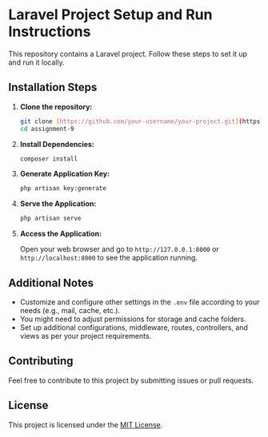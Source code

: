 # Laravel Project Setup and Run Instructions

This repository contains a Laravel project. Follow these steps to set it up and run it locally.

## Installation Steps

1. **Clone the repository:**

    ```bash
    git clone [https://github.com/your-username/your-project.git](https://github.com/zenaul/assignment-9.git)
    cd assignment-9
    ```

2. **Install Dependencies:**

    ```bash
    composer install
    ```

3. **Generate Application Key:**

    ```bash
    php artisan key:generate
    ```

4. **Serve the Application:**

    ```bash
    php artisan serve
    ```

7. **Access the Application:**

    Open your web browser and go to `http://127.0.0.1:8000` or `http://localhost:8000` to see the application running.

## Additional Notes

- Customize and configure other settings in the `.env` file according to your needs (e.g., mail, cache, etc.).
- You might need to adjust permissions for storage and cache folders.
- Set up additional configurations, middleware, routes, controllers, and views as per your project requirements.

## Contributing

Feel free to contribute to this project by submitting issues or pull requests.

## License

This project is licensed under the [MIT License](LICENSE).
